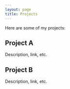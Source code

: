 ```yaml
---
layout: page
title: Projects
---
```


Here are some of my projects:

## Project A
Description, link, etc.

## Project B
Description, link, etc.